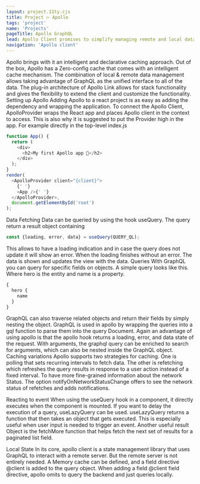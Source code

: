 ```yaml
---
layout: project.11ty.cjs
title: Project ⌲ Apollo
tags: 'project'
name: 'Projects'
pageTitle: Apollo GraphQL
lead: Apollo Client promises to simplify managing remote and local data in applications. Apollo takes care of the request cycle from start to finish and provides loading and error states. In general, Apollo promises to do more with less code.
navigation: 'Apollo client'
---
```

<iff-text>Apollo brings with it an intelligent and declarative caching approach. Out of the box, Apollo has a Zero-config cache that comes with an intelligent cache mechanism. The combination of local & remote data management allows taking advantage of GraphQL as the unified interface to all of the data. The plug-in architecture of Apollo Link allows for stack functionality and gives the flexibility to extend the client and customize the functionality.</iff-text>
<iff-title level=3>Setting up Apollo</iff-title>
<iff-text>Adding Apollo to a react project is as easy as adding the dependency and wrapping the application. To connect the Apollo Client, ApolloProvider wraps the React app and places Apollo client in the context to access. This is also why it is suggested to put the Provider high in the app. For example directly in the top-level index.js</iff-text>

```js
function App() {
  return (
    <div>
      <h2>My first Apollo app 🚀</h2>
    </div>
  );
}
render(
  <ApolloProvider client="{client}">
    {' '}
    <App />{' '}
  </ApolloProvider>,
  document.getElementById('root')
);
```

<iff-title level=3>
Data Fetching
</iff-title>
<iff-text>Data can be queried by using the hook useQuery. The query return a result object containing</iff-text>

```js
const {loading, error, data} = useQuery(QUERY_QL);
```

<iff-text>This allows to have a loading indication and in case the query does not update it will show an error. When the loading finishes without an error. The data is shown and updates the view with the data.</iff-text>
<iff-title level=3>
Queries
</iff-title>
<iff-text>
With GraphQL you can query for specific fields on objects. A simple query looks like this. Where hero is the entity and name is a property. </iff-text>

```js
{
  hero {
    name
  }
}
```

<iff-text>
GraphQL can also traverse related objects and return their fields by simply nesting the object. GraphQL is used in apollo by wrapping the queries into a gql function to parse them into the query Document. Again an advantage of using apollo is that the apollo hook returns a loading, error, and data state of the request. With arguments, the graphql query can be enriched to search for arguments, which can also be nested inside the GraphQL object.
</iff-text>
<iff-title level=3>Caching variations</iff-title>
<iff-text>
Apollo supports two strategies for caching. One is polling that sets recurring intervals to fetch data. The other is refetching which refreshes the query results in response to a user action instead of a fixed interval. To have more fine-grained information about the network Status. The option notifyOnNetworkStatusChange offers to see the network status of refetches and adds notifications. 
</iff-text>

<iff-title level=3>Reacting to event</iff-title>
<iff-text>When using the useQuery hook in a component, it directly executes when the component is mounted. If you want to delay the execution of a query, useLazyQuery can be used. useLazyQuery returns a function that then takes an object that gets executed. This is especially useful when user input is needed to trigger an event. Another useful result Object is the fetchMore function that helps fetch the next set of results for a paginated list field.</iff-text>

<iff-title level=3>Local State</iff-title>
<iff-text>In its core, apollo client is a state management library that uses GraphQL to interact with a remote server. But the remote server is not entirely needed. A Memory cache can be defined, and a field directive @client is added to the query object. When adding a field @client field directive, apollo omits to query the backend and just queries locally. </iff-text>
